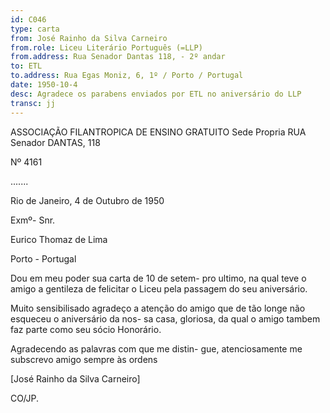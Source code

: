 ```yaml
---
id: C046
type: carta
from: José Rainho da Silva Carneiro
from.role: Liceu Literário Português (=LLP)
from.address: Rua Senador Dantas 118, - 2º andar
to: ETL
to.address: Rua Egas Moniz, 6, 1º / Porto / Portugal
date: 1950-10-4
desc: Agradece os parabens enviados por ETL no aniversário do LLP
transc: jj
---
```


ASSOCIAÇÃO FILANTROPICA
DE ENSINO GRATUITO
Sede Propria
RUA Senador DANTAS, 118 

Nº 4161 


.......

Rio de Janeiro, 4 de Outubro de 1950

Exmº- Snr.

Eurico Thomaz de Lima

Porto - Portugal



Dou em meu poder sua carta de 10 de setem-
pro ultimo, na qual teve o amigo a gentileza de felicitar
o Liceu pela passagem do seu aniversário.

Muito sensibilisado agradeço a atenção do
amigo que de tão longe não esqueceu o aniversário da nos-
sa casa, gloriosa, da qual o amigo tambem faz parte como
seu sócio Honorário.

Agradecendo as palavras com que me distin-
gue, atenciosamente me subscrevo amigo sempre às ordens

[José Rainho da Silva Carneiro]
 
CO/JP.
